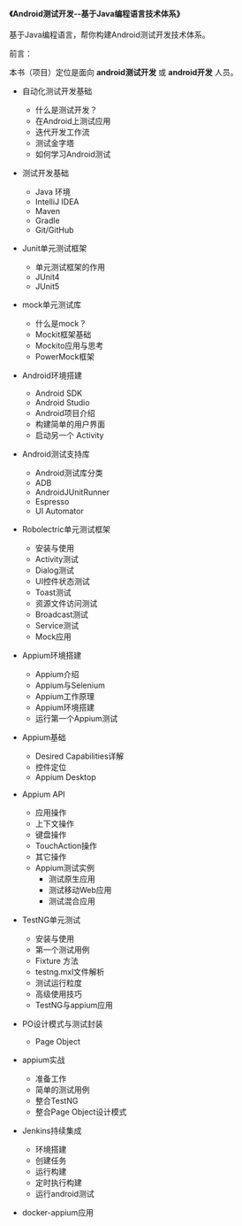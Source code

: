 #### 《Android测试开发--基于Java编程语言技术体系》

基于Java编程语言，帮你构建Android测试开发技术体系。

前言：

本书（项目）定位是面向 __android测试开发__  或 __android开发__ 人员。


 * 自动化测试开发基础
   * 什么是测试开发？
   * 在Android上测试应用
   * 迭代开发工作流
   * 测试金字塔
   * 如何学习Android测试

* 测试开发基础
   * Java 环境
   * IntelliJ IDEA
   * Maven
   * Gradle
   * Git/GitHub

* Junit单元测试框架
   * 单元测试框架的作用
   * JUnit4
   * JUnit5

* mock单元测试库
   * 什么是mock？
   * Mockit框架基础
   * Mockito应用与思考
   * PowerMock框架

* Android环境搭建
   * Android SDK
   * Android Studio  
   * Android项目介绍  
   * 构建简单的用户界面
   * 启动另一个 Activity

* Android测试支持库
   * Android测试库分类
   * ADB
   * AndroidJUnitRunner
   * Espresso
   * UI Automator

* Robolectric单元测试框架
   * 安装与使用
   * Activity测试
   * Dialog测试
   * UI控件状态测试
   * Toast测试
   * 资源文件访问测试
   * Broadcast测试
   * Service测试
   * Mock应用

* Appium环境搭建
   * Appium介绍
   * Appium与Selenium
   * Appium工作原理
   * Appium环境搭建
   * 运行第一个Appium测试

* Appium基础
   * Desired Capabilities详解
   * 控件定位
   * Appium Desktop

* Appium API
   * 应用操作
   * 上下文操作
   * 键盘操作
   * TouchAction操作
   * 其它操作
   * Appium测试实例
     * 测试原生应用
     * 测试移动Web应用
     * 测试混合应用

* TestNG单元测试
   * 安装与使用
   * 第一个测试用例
   * Fixture 方法
   * testng.mxl文件解析
   * 测试运行粒度
   * 高级使用技巧		
   * TestNG与appium应用

* PO设计模式与测试封装
   * Page Object

* appium实战
   * 准备工作
   * 简单的测试用例
   * 整合TestNG
   * 整合Page Object设计模式

* Jenkins持续集成
   * 环境搭建
   * 创建任务
   * 运行构建
   * 定时执行构建
   * 运行android测试

* docker-appium应用
